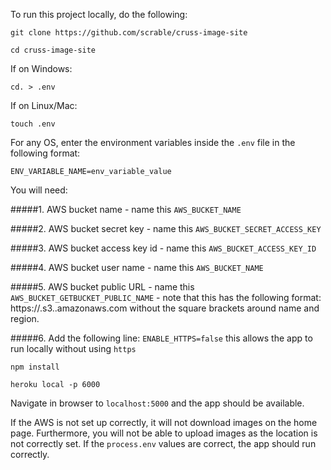 To run this project locally, do the following:

`git clone https://github.com/scrable/cruss-image-site`

`cd cruss-image-site`

If on Windows:

`cd. > .env`

If on Linux/Mac:

`touch .env`

For any OS, enter the environment variables inside the `.env` file in the following format:

`ENV_VARIABLE_NAME=env_variable_value`

You will need:

#####1. AWS bucket name - name this `AWS_BUCKET_NAME`

#####2. AWS bucket secret key - name this `AWS_BUCKET_SECRET_ACCESS_KEY`

#####3. AWS bucket access key id - name this `AWS_BUCKET_ACCESS_KEY_ID`

#####4. AWS bucket user name - name this `AWS_BUCKET_NAME`

#####5. AWS bucket public URL - name this `AWS_BUCKET_GETBUCKET_PUBLIC_NAME` - note that this has the following format: https://<your-bucket-name>.s3.<your-region>.amazonaws.com without the square brackets around name and region.
  
#####6. Add the following line: `ENABLE_HTTPS=false` this allows the app to run locally without using `https`

`npm install`

`heroku local -p 6000`

Navigate in browser to `localhost:5000` and the app should be available.

If the AWS is not set up correctly, it will not download images on the home page. Furthermore, you will not be able to upload images as the location is not correctly set. If the `process.env` values are correct, the app should run correctly.
